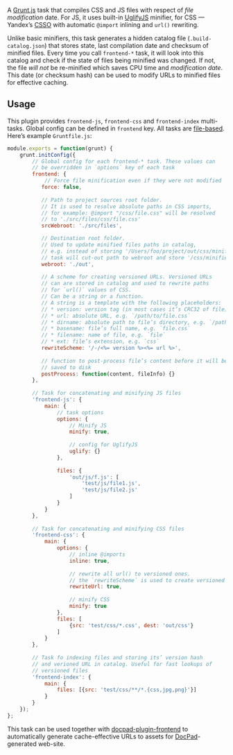A [Grunt.js](http://gruntjs.com) task that compiles CSS and JS files with respect of _file modification_ date. For JS, it uses built-in [UglifyJS](https://github.com/mishoo/UglifyJS) minifier, for CSS — Yandex’s [CSSO](https://github.com/css/csso) with automatic `@import` inlining and `url()` rewriting.

Unlike basic minifiers, this task generates a hidden catalog file (`.build-catalog.json`) that stores state, last compilation date and checksum of minified files. Every time you call `frontend-*` task, it will look into this catalog and check if the state of files being minified was changed. If not, the file _will not_ be re-minified which saves CPU time and _modification date_. This date (or checksum hash) can be used to modify URLs to minified files for effective caching.

## Usage ##

This plugin provides `frontend-js`, `frontend-css` and `frontend-index` multi-tasks. Global config can be defined in `frontend` key. All tasks are [file-based](http://gruntjs.com/configuring-tasks#files). Here’s example `Gruntfile.js`:

```js
module.exports = function(grunt) {
    grunt.initConfig({
    	// Global config for each frontend-* task. These values can
    	// be overridden in `options` key of each task
    	frontend: {
    		// Force file minification even if they were not modified
           force: false,
        
           // Path to project sources root folder.
           // It is used to resolve absolute paths in CSS imports,
           // for example: @import "/css/file.css" will be resolved 
           // to './src/files/css/file.css'
           srcWebroot: './src/files',

           // Destination root folder.
           // Used to update minified files paths in catalog,
           // e.g. instead of storing '/Users/foo/project/out/css/minified.css' path, 
           // task will cut-out path to webroot and store '/css/minified.css' instead
           webroot: './out',
           
           // A scheme for creating versioned URLs. Versioned URLs
           // can are stored in catalog and used to rewrite paths 
           // for `url()` values of CSS.
           // Can be a string or a function.
           // A string is a template with the following placeholders:
           // * version: version tag (in most cases it’s CRC32 of file)
           // * url: absolute URL, e.g. `/path/to/file.css`
           // * dirname: absolute path to file’s directory, e.g. `/path/to/`
           // * basename: file’s full name, e.g. `file.css`
           // * filename: name of file, e.g. `file`
           // * ext: file’s extension, e.g. `css`
           rewriteScheme: '/-/<%= version %><%= url %>',
           
           // function to post-process file’s content before it will be
           // saved to disk
           postProcess: function(content, fileInfo) {}
    	},
    	
    	// Task for concatenating and minifying JS files
        'frontend-js': {
            main: {
                // task options
                options: {
                    // Minify JS
                    minify: true,
                    
                    // config for UglifyJS
                    uglify: {}
                },
                
                files: {
					'out/js/f.js': [
						'test/js/file1.js',
						'test/js/file2.js'
					]
				}
            }
        },
        
        // Task for concatenating and minifying CSS files
        'frontend-css': {
        	main: {
	        	options: {
	        		// inline @imports
	        		inline: true,
	        		
	        		// rewrite all url() to versioned ones.
	        		// the `rewriteScheme` is used to create versioned URL
	        		rewriteUrl: true,
	        		
	        		// minify CSS
	        		minify: true
	        	},
	        	files: [
					{src: 'test/css/*.css', dest: 'out/css'}
				]
        	}
        },
        
        // Task fo indexing files and storing its’ version hash
        // and verioned URL in catalog. Useful for fast lookups of 
        // versioned files
        'frontend-index': {
        	main: {
				files: [{src: 'test/css/**/*.{css,jpg,png}'}]
			}
        }
    });
};
```

This task can be used together with [docpad-plugin-frontend](https://github.com/sergeche/docpad-plugin-frontend) to automatically generate cache-effective URLs to assets for [DocPad](https://github.com/bevry/docpad)-generated web-site.
